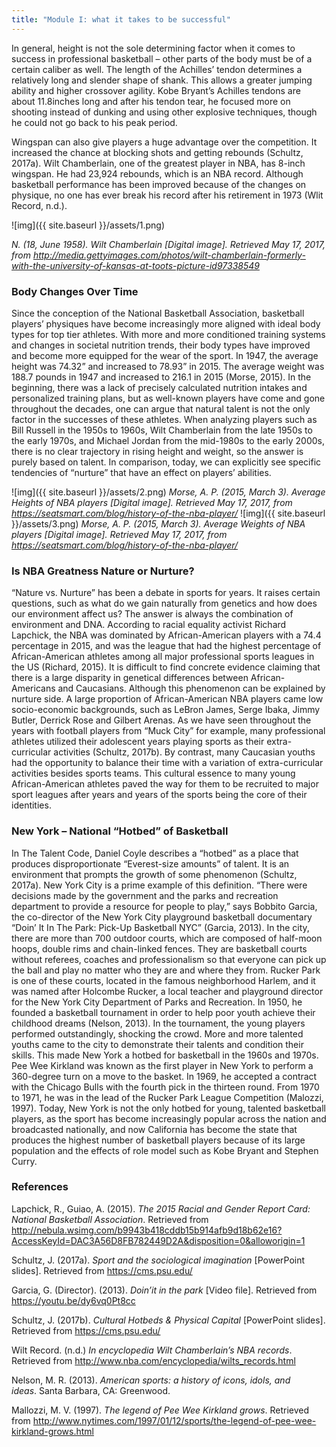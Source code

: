 ```yaml
---
title: "Module I: what it takes to be successful"
---
```


In general, height is not the sole determining factor when it comes to success in professional basketball – other parts of the body must be of a certain caliber as well. The length of the Achilles’ tendon determines a relatively long and slender shape of shank. This allows a greater jumping ability and higher crossover agility. Kobe Bryant’s Achilles tendons are about 11.8inches long and after his tendon tear, he focused more on shooting instead of dunking and using other explosive techniques, though he could not go back to his peak period. 

Wingspan can also give players a huge advantage over the competition. It increased the chance at blocking shots and getting rebounds (Schultz, 2017a). Wilt Chamberlain, one of the greatest player in NBA, has 8-inch wingspan. He had 23,924 rebounds, which is an NBA record. Although basketball performance has been improved because of the changes on physique, no one has ever break his record after his retirement in 1973 (Wlit Record, n.d.).

![img]({{ site.baseurl }}/assets/1.png)

*N. (18, June 1958). Wilt Chamberlain [Digital image]. Retrieved May 17, 2017, from http://media.gettyimages.com/photos/wilt-chamberlain-formerly-with-the-university-of-kansas-at-toots-picture-id97338549*


### Body Changes Over Time

Since the conception of the National Basketball Association, basketball players’ physiques have become increasingly more aligned with ideal body types for top tier athletes. With more and more conditioned training systems and changes in societal nutrition trends, their body types have improved and become more equipped for the wear of the sport. In 1947, the average height was 74.32” and increased to 78.93” in 2015. The average weight was 188.7 pounds in 1947 and increased to 216.1 in 2015 (Morse, 2015). In the beginning, there was a lack of precisely calculated nutrition intakes and personalized training plans, but as well-known players have come and gone throughout the decades, one can argue that natural talent is not the only factor in the successes of these athletes. When analyzing players such as Bill Russell in the 1950s to 1960s, Wilt Chamberlain from the late 1950s to the early 1970s, and Michael Jordan from the mid-1980s to the early 2000s, there is no clear trajectory in rising height and weight, so the answer is purely based on talent. In comparison, today, we can explicitly see specific tendencies of “nurture” that have an effect on players’ abilities.

![img]({{ site.baseurl }}/assets/2.png)
*Morse, A. P. (2015, March 3). Average Heights of NBA players [Digital image]. Retrieved May 17, 2017, from https://seatsmart.com/blog/history-of-the-nba-player/*
![img]({{ site.baseurl }}/assets/3.png)
*Morse, A. P. (2015, March 3). Average Weights of NBA players [Digital image]. Retrieved May 17, 2017, from https://seatsmart.com/blog/history-of-the-nba-player/*


### Is NBA Greatness Nature or Nurture?

“Nature vs. Nurture” has been a debate in sports for years. It raises certain questions, such as what do we gain naturally from genetics and how does our environment affect us? The answer is always the combination of environment and DNA. According to racial equality activist Richard Lapchick, the NBA was dominated by African-American players with a 74.4 percentage in 2015, and was the league that had the highest percentage of African-American athletes among all major professional sports leagues in the US (Richard, 2015). It is difficult to find concrete evidence claiming that there is a large disparity in genetical differences between African-Americans and Caucasians. Although this phenomenon can be explained by nurture side. A large proportion of African-American NBA players came low socio-economic backgrounds, such as LeBron James, Serge Ibaka, Jimmy Butler, Derrick Rose and Gilbert Arenas. As we have seen throughout the years with football players from “Muck City” for example, many professional athletes utilized their adolescent years playing sports as their extra-curricular activities (Schultz, 2017b). By contrast, many Caucasian youths had the opportunity to balance their time with a variation of extra-curricular activities besides sports teams. This cultural essence to many young African-American athletes paved the way for them to be recruited to major sport leagues after years and years of the sports being the core of their identities.


### New York – National “Hotbed” of Basketball

In The Talent Code, Daniel Coyle describes a “hotbed” as a place that produces disproportionate “Everest-size amounts” of talent. It is an environment that prompts the growth of some phenomenon (Schultz, 2017a). New York City is a prime example of this definition. “There were decisions made by the government and the parks and recreation department to provide a resource for people to play,” says Bobbito Garcia, the co-director of the New York City playground basketball documentary “Doin’ It In The Park: Pick-Up Basketball NYC” (Garcia, 2013). In the city, there are more than 700 outdoor courts, which are composed of half-moon hoops, double rims and chain-linked fences. They are basketball courts without referees, coaches and professionalism so that everyone can pick up the ball and play no matter who they are and where they from. Rucker Park is one of these courts, located in the famous neighborhood Harlem, and it was named after Holcombe Rucker, a local teacher and playground director for the New York City Department of Parks and Recreation. In 1950, he founded a basketball tournament in order to help poor youth achieve their childhood dreams (Nelson, 2013). In the tournament, the young players performed outstandingly, shocking the crowd. More and more talented youths came to the city to demonstrate their talents and condition their skills. This made New York a hotbed for basketball in the 1960s and 1970s. Pee Wee Kirkland was known as the first player in New York to perform a 360-degree turn on a move to the basket. In 1969, he accepted a contract with the Chicago Bulls with the fourth pick in the thirteen round. From 1970 to 1971, he was in the lead of the Rucker Park League Competition (Malozzi, 1997). Today, New York is not the only hotbed for young, talented basketball players, as the sport has become increasingly popular across the nation and broadcasted nationally, and now California has become the state that produces the highest number of basketball players because of its large population and the effects of role model such as Kobe Bryant and Stephen Curry.

### References

Lapchick, R., Guiao, A. (2015). _The 2015 Racial and Gender Report Card: National Basketball Association_. Retrieved from http://nebula.wsimg.com/b9943b418cddb15b914afb9d18b62e16?AccessKeyId=DAC3A56D8FB782449D2A&disposition=0&alloworigin=1 

Schultz, J. (2017a). _Sport and the sociological imagination_ [PowerPoint slides]. Retrieved from https://cms.psu.edu/

Garcia, G. (Director). (2013). _Doin’it in the park_ [Video file]. Retrieved from https://youtu.be/dy6vq0Pt8cc

Schultz, J. (2017b). _Cultural Hotbeds & Physical Capital_ [PowerPoint slides]. Retrieved from https://cms.psu.edu/

Wilt Record. (n.d.) _In encyclopedia Wilt Chamberlain’s NBA records_. Retrieved from http://www.nba.com/encyclopedia/wilts_records.html

Nelson, M. R. (2013). _American sports: a history of icons, idols, and ideas_. Santa Barbara, CA: Greenwood.

Mallozzi, M. V. (1997). _The legend of Pee Wee Kirkland grows_. Retrieved from http://www.nytimes.com/1997/01/12/sports/the-legend-of-pee-wee-kirkland-grows.html
